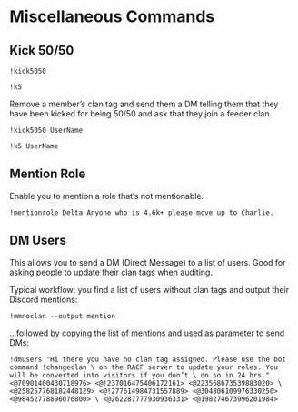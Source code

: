 # Miscellaneous Commands

## Kick 50/50

`!kick5050`

`!k5`

Remove a member’s clan tag and send them a DM telling them that they have been kicked for being 50/50 and ask that they join a feeder clan.

`!kick5050 UserName`

`!k5 UserName`

## Mention Role

Enable you to mention a role that‘s not mentionable.

`!mentionrole Delta Anyone who is 4.6k+ please move up to Charlie.`

## DM Users

This allows you to send a DM (Direct Message) to a list of users. Good for asking people to update their clan tags when auditing.

Typical workflow: you find a list of users without clan tags and output their Discord mentions:

`!mmnoclan --output mention`

…followed by copying the list of mentions and used as parameter to send DMs:

`!dmusers "Hi there you have no clan tag assigned. Please use the bot command !changeclan \
on the RACF server to update your roles. You will be converted into visitors if you don’t \
do so in 24 hrs." <@70901400430718976> <@!237016475406172161> <@223568673539883020> \
<@258257768182448129> <@!277614984731557889> <@304806109976330250> <@98452778896076800> \
<@262287777930936331> <@198274673996201984>`
